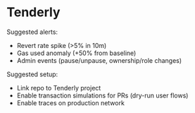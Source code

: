 # Tenderly

Suggested alerts:
- Revert rate spike (>5% in 10m)
- Gas used anomaly (+50% from baseline)
- Admin events (pause/unpause, ownership/role changes)

Suggested setup:
- Link repo to Tenderly project
- Enable transaction simulations for PRs (dry-run user flows)
- Enable traces on production network


